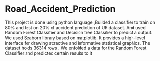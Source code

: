# Road_Accident_Prediction
This project is done using python language ,Builded a classifier to train on 80% and test on 20% of accident prediction of UK dataset. And used Random Forest Classifier and Decision tree Classifier to predict a output. We used Seaborn library based on matplotlib. It provides a high-level interface for drawing attractive and informative statistical graphics. The dataset holds 36314 rows . We enfolded a data for the Random Forest Classifier and predicted certain results to it
